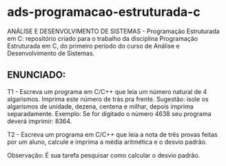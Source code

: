 # ads-programacao-estruturada-c
ANÁLISE E DESENVOLVIMENTO DE SISTEMAS - Programação Estruturada em C: repositório criado para o trabalho da disciplina Programação Estruturada em C, do primeiro período do curso de Análise e Desenvolvimento de Sistemas. 

## ENUNCIADO:
T1 - Escreva um programa em C/C++ que leia um número natural de 4 algarismos. Imprima este número de trás pra frente. 
Sugestão: isole os algarismos de unidade, dezena,  centena e milhar, depois imprima separadamente. Exemplo: Se for digitado o número 4638 seu programa deverá imprimir: 8364.

T2 - Escreva um programa em C/C++ que leia a nota de três provas feitas por um aluno, calcule e imprima a média aritmética e o desvio padrão.

Observação: É sua tarefa pesquisar como calcular o desvio padrão.
